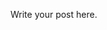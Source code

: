 <!--
.. title: Test Post
.. slug: test-post
.. date: 2025-06-04 10:20:55 UTC-05:00
.. tags: 
.. category: 
.. link: 
.. description: 
.. type: text
-->

Write your post here.
